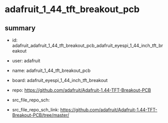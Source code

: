 # adafruit_1_44_tft_breakout_pcb
 
## summary 
* id: adafruit_adafruit_1_44_tft_breakout_pcb_adafruit_eyespi_1_44_inch_tft_breakout
* user: adafruit
* name: adafruit_1_44_tft_breakout_pcb
* board: adafruit_eyespi_1_44_inch_tft_breakout
* repo: https://github.com/adafruit/Adafruit-1.44-TFT-Breakout-PCB



* src_file_repo_sch: 
* src_file_repo_sch_link: https://github.com/adafruit/Adafruit-1.44-TFT-Breakout-PCB/tree/master/




